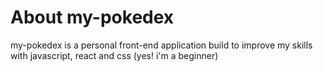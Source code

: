 # About my-pokedex 
my-pokedex is a personal front-end application build to improve my skills with javascript, react and css (yes! i'm a beginner)